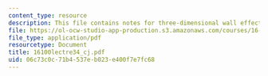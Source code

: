 ```yaml
---
content_type: resource
description: This file contains notes for three-dimensional wall effects.
file: https://ol-ocw-studio-app-production.s3.amazonaws.com/courses/16-100-aerodynamics-fall-2005/06c73c0c71b4537eb023e400f7e7fc68_16100lectre34_cj.pdf
file_type: application/pdf
resourcetype: Document
title: 16100lectre34_cj.pdf
uid: 06c73c0c-71b4-537e-b023-e400f7e7fc68
---
```


